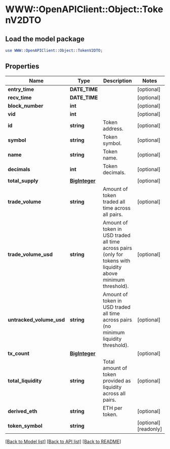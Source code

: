 # WWW::OpenAPIClient::Object::TokenV2DTO

## Load the model package
```perl
use WWW::OpenAPIClient::Object::TokenV2DTO;
```

## Properties
Name | Type | Description | Notes
------------ | ------------- | ------------- | -------------
**entry_time** | **DATE_TIME** |  | [optional] 
**recv_time** | **DATE_TIME** |  | [optional] 
**block_number** | **int** |  | [optional] 
**vid** | **int** |  | [optional] 
**id** | **string** | Token address. | [optional] 
**symbol** | **string** | Token symbol. | [optional] 
**name** | **string** | Token name. | [optional] 
**decimals** | **int** | Token decimals. | [optional] 
**total_supply** | [**BigInteger**](BigInteger.md) |  | [optional] 
**trade_volume** | **string** | Amount of token traded all time across all pairs. | [optional] 
**trade_volume_usd** | **string** | Amount of token in USD traded all time across pairs (only for tokens with liquidity above minimum threshold). | [optional] 
**untracked_volume_usd** | **string** | Amount of token in USD traded all time across pairs (no minimum liquidity threshold). | [optional] 
**tx_count** | [**BigInteger**](BigInteger.md) |  | [optional] 
**total_liquidity** | **string** | Total amount of token provided as liquidity across all pairs. | [optional] 
**derived_eth** | **string** | ETH per token. | [optional] 
**token_symbol** | **string** |  | [optional] [readonly] 

[[Back to Model list]](../README.md#documentation-for-models) [[Back to API list]](../README.md#documentation-for-api-endpoints) [[Back to README]](../README.md)


